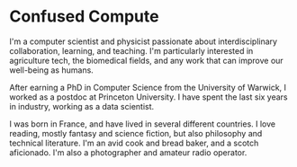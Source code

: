 # Confused Compute

I'm a computer scientist and physicist passionate about interdisciplinary collaboration, learning, and teaching. I'm particularly interested in agriculture tech, the biomedical fields, and any work that can improve our well-being as humans.

After earning a PhD in Computer Science from the University of Warwick, I worked as a postdoc at Princeton University. I have spent the last six years in industry, working as a data scientist.

I was born in France, and have lived in several different countries. I love reading, mostly fantasy and science fiction, but also philosophy and technical literature. I'm an avid cook and bread baker, and a scotch aficionado. I'm also a photographer and amateur radio operator.